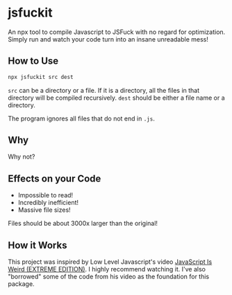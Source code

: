 # jsfuckit
An npx tool to compile Javascript to JSFuck with no regard for optimization. Simply run and watch your code turn into an insane unreadable mess!

## How to Use
```bash
npx jsfuckit src dest
```
`src` can be a directory or a file. If it is a directory, all the files in that directory will be compiled recursively. `dest` should be either a file name or a directory.

The program ignores all files that do not end in `.js`.

## Why
Why not?

## Effects on your Code
- Impossible to read!
- Incredibly inefficient!
- Massive file sizes!

Files should be about 3000x larger than the original!

## How it Works
This project was inspired by Low Level Javascript's video [JavaScript Is Weird (EXTREME EDITION)](https://www.youtube.com/watch?v=sRWE5tnaxlI). I highly recommend watching it. I've also "borrowed" some of the code from his video as the foundation for this package.
